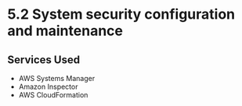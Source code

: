 # 5.2 System security configuration and maintenance

## Services Used
* AWS Systems Manager
* Amazon Inspector
* AWS CloudFormation